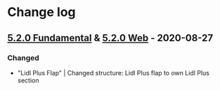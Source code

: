 # Change log

## [5.2.0 Fundamental](https://github.com/cake-hub/lidl-sketch/tree/v5.2.0) & [5.2.0 Web](https://github.com/cake-hub/lidl-web-sketch/tree/v5.2.0) - 2020-08-27

### Changed

* "Lidl Plus Flap" | Changed structure: Lidl Plus flap to own Lidl Plus section
